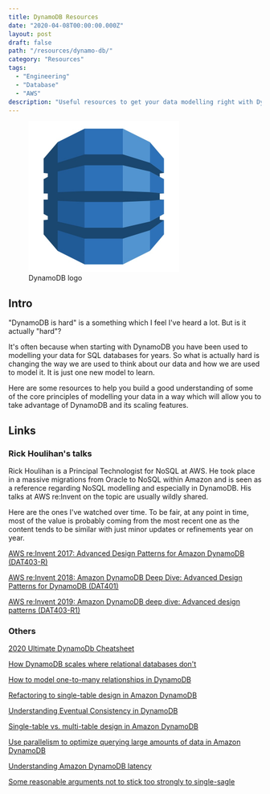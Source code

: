 ```yaml
---
title: DynamoDB Resources
date: "2020-04-08T00:00:00.000Z"
layout: post
draft: false
path: "/resources/dynamo-db/"
category: "Resources"
tags:
  - "Engineering"
  - "Database"
  - "AWS"
description: "Useful resources to get your data modelling right with DynamoDB."
---
```


<figure class="float-left" style="width: 300px">
  <img src="./dynamodb-logo.jpg" alt="DynamoDB logo">
  <figcaption>DynamoDB logo</figcaption>
</figure>

## Intro

"DynamoDB is hard" is a something which I feel I've heard a lot. But is it actually "hard"?

It's often because when starting with DynamoDB you have been used to modelling your data for SQL databases for years. So what is actually hard is changing the way we are used to think about our data and how we are used to model it. It is just one new model to learn.

Here are some resources to help you build a good understanding of some of the core principles of modelling your data in a way which will allow you to take advantage of DynamoDB and its scaling features.

## Links

### Rick Houlihan's talks

Rick Houlihan is a Principal Technologist for NoSQL at AWS. He took place in a massive migrations from Oracle to NoSQL within Amazon and is seen as a reference regarding NoSQL modelling and especially in DynamoDB. His talks at AWS re:Invent on the topic are usually wildly shared.

Here are the ones I've watched over time. To be fair, at any point in time, most of the value is probably coming from the most recent one as the content tends to be similar with just minor updates or refinements year on year.

[AWS re:Invent 2017: Advanced Design Patterns for Amazon DynamoDB (DAT403-R)](https://www.youtube.com/watch?v=jzeKPKpucS0)

[AWS re:Invent 2018: Amazon DynamoDB Deep Dive: Advanced Design Patterns for DynamoDB (DAT401)](https://www.youtube.com/watch?v=HaEPXoXVf2k)

[AWS re:Invent 2019: Amazon DynamoDB deep dive: Advanced design patterns (DAT403-R1)](https://www.youtube.com/watch?v=6yqfmXiZTlM)

### Others

[2020 Ultimate DynamoDb Cheatsheet](https://www.freecodecamp.org/news/ultimate-dynamodb-2020-cheatsheet/)

[How DynamoDB scales where relational databases don't](https://www.alexdebrie.com/posts/dynamodb-no-bad-queries/)

[How to model one-to-many relationships in DynamoDB](https://www.alexdebrie.com/posts/dynamodb-one-to-many/)

[Refactoring to single-table design in Amazon DynamoDB](https://emshea.com/post/part-1-dynamodb-single-table-design)

[Understanding Eventual Consistency in DynamoDB](https://www.alexdebrie.com/posts/dynamodb-eventual-consistency/)

[Single-table vs. multi-table design in Amazon DynamoDB](https://aws.amazon.com/blogs/database/single-table-vs-multi-table-design-in-amazon-dynamodb/)

[Use parallelism to optimize querying large amounts of data in Amazon DynamoDB](https://aws.amazon.com/blogs/database/use-parallelism-to-optimize-querying-large-amounts-of-data-in-amazon-dynamodb/)

[Understanding Amazon DynamoDB latency](https://aws.amazon.com/blogs/database/understanding-amazon-dynamodb-latency/)

[Some reasonable arguments not to stick too strongly to single-sagle](https://www.gomomento.com/blog/single-table-design-for-dynamodb-the-reality)
